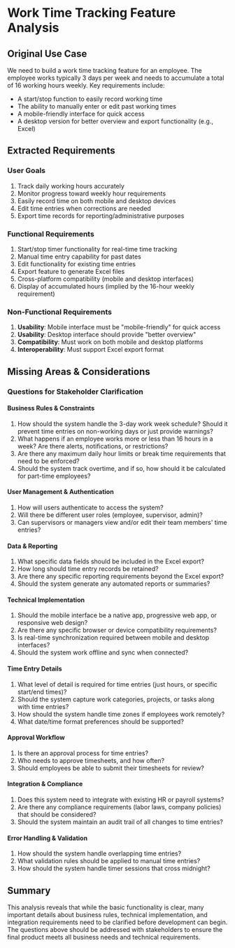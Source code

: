 # Work Time Tracking Feature Analysis

## Original Use Case
We need to build a work time tracking feature for an employee. The employee works typically 3 days per week and needs to accumulate a total of 16 working hours weekly. Key requirements include:
* A start/stop function to easily record working time
* The ability to manually enter or edit past working times
* A mobile-friendly interface for quick access
* A desktop version for better overview and export functionality (e.g., Excel)

## Extracted Requirements

### User Goals
1. Track daily working hours accurately
2. Monitor progress toward weekly hour requirements
3. Easily record time on both mobile and desktop devices
4. Edit time entries when corrections are needed
5. Export time records for reporting/administrative purposes

### Functional Requirements
1. Start/stop timer functionality for real-time time tracking
2. Manual time entry capability for past dates
3. Edit functionality for existing time entries
4. Export feature to generate Excel files
5. Cross-platform compatibility (mobile and desktop interfaces)
6. Display of accumulated hours (implied by the 16-hour weekly requirement)

### Non-Functional Requirements
1. **Usability**: Mobile interface must be "mobile-friendly" for quick access
2. **Usability**: Desktop interface should provide "better overview"
3. **Compatibility**: Must work on both mobile and desktop platforms
4. **Interoperability**: Must support Excel export format

## Missing Areas & Considerations

### Questions for Stakeholder Clarification

#### Business Rules & Constraints
1. How should the system handle the 3-day work week schedule? Should it prevent time entries on non-working days or just provide warnings?
2. What happens if an employee works more or less than 16 hours in a week? Are there alerts, notifications, or restrictions?
3. Are there any maximum daily hour limits or break time requirements that need to be enforced?
4. Should the system track overtime, and if so, how should it be calculated for part-time employees?

#### User Management & Authentication
1. How will users authenticate to access the system?
2. Will there be different user roles (employee, supervisor, admin)?
3. Can supervisors or managers view and/or edit their team members' time entries?

#### Data & Reporting
1. What specific data fields should be included in the Excel export?
2. How long should time entry records be retained?
3. Are there any specific reporting requirements beyond the Excel export?
4. Should the system generate any automated reports or summaries?

#### Technical Implementation
1. Should the mobile interface be a native app, progressive web app, or responsive web design?
2. Are there any specific browser or device compatibility requirements?
3. Is real-time synchronization required between mobile and desktop interfaces?
4. Should the system work offline and sync when connected?

#### Time Entry Details
1. What level of detail is required for time entries (just hours, or specific start/end times)?
2. Should the system capture work categories, projects, or tasks along with time entries?
3. How should the system handle time zones if employees work remotely?
4. What date/time format preferences should be supported?

#### Approval Workflow
1. Is there an approval process for time entries?
2. Who needs to approve timesheets, and how often?
3. Should employees be able to submit their timesheets for review?

#### Integration & Compliance
1. Does this system need to integrate with existing HR or payroll systems?
2. Are there any compliance requirements (labor laws, company policies) that should be considered?
3. Should the system maintain an audit trail of all changes to time entries?

#### Error Handling & Validation
1. How should the system handle overlapping time entries?
2. What validation rules should be applied to manual time entries?
3. How should the system handle timer sessions that cross midnight?

## Summary
This analysis reveals that while the basic functionality is clear, many important details about business rules, technical implementation, and integration requirements need to be clarified before development can begin. The questions above should be addressed with stakeholders to ensure the final product meets all business needs and technical requirements.
